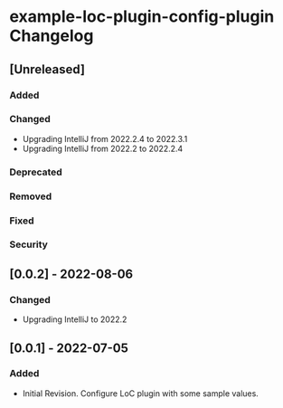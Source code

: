<!-- Keep a Changelog guide -> https://keepachangelog.com -->

# example-loc-plugin-config-plugin Changelog

## [Unreleased]
### Added

### Changed
- Upgrading IntelliJ from 2022.2.4 to 2022.3.1
- Upgrading IntelliJ from 2022.2 to 2022.2.4

### Deprecated

### Removed

### Fixed

### Security

## [0.0.2] - 2022-08-06
### Changed
- Upgrading IntelliJ to 2022.2

## [0.0.1] - 2022-07-05
### Added
- Initial Revision. Configure LoC plugin with some sample values.